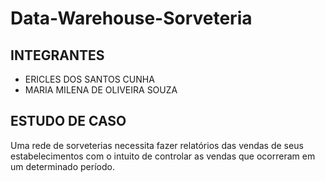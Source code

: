 # Data-Warehouse-Sorveteria

## INTEGRANTES

 - ERICLES DOS SANTOS CUNHA
 - MARIA MILENA DE OLIVEIRA SOUZA

## ESTUDO DE CASO

Uma rede de sorveterias necessita fazer relatórios das vendas de seus estabelecimentos com o intuito de controlar as vendas que ocorreram em um determinado período.